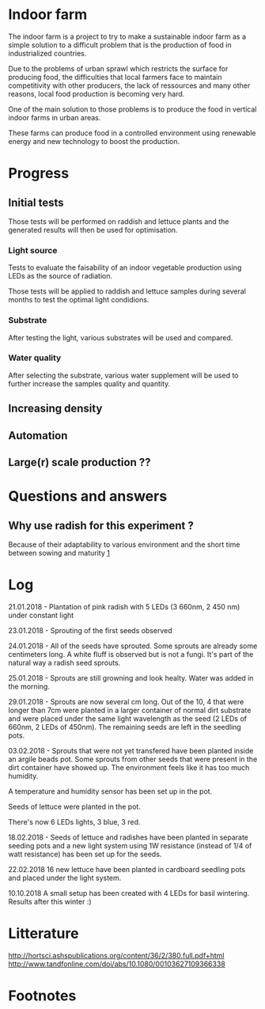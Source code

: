 # Indoor farm

The indoor farm is a project to try to make a sustainable indoor farm as a simple solution to a difficult problem that is the production of food in industrialized countries.

Due to the problems of urban sprawl which restricts the surface for producing food, the difficulties that local farmers face to maintain competitivity with other producers, the lack of ressources and many other reasons, local food production is becoming very hard.

One of the main solution to those problems is to produce the food in vertical indoor farms in urban areas.

These farms can produce food in a controlled environment using renewable energy and new technology to boost the production.



# Progress

## Initial tests

Those tests will be performed on raddish and lettuce plants and the generated results will then be used for optimisation.

### Light source
Tests to evaluate the faisability of an indoor vegetable production using LEDs as the source of radiation.

Those tests will be applied to raddish and lettuce samples during several months to test the optimal light condidions.

### Substrate
After testing the light, various substrates will be used and compared.

### Water quality
After selecting the substrate, various water supplement will be used to further increase the samples quality and quantity.


## Increasing density

## Automation

## Large(r) scale production ??


# Questions and answers
## Why use radish for this experiment ?

Because of their adaptability to various environment and the short time between sowing and maturity [1]


# Log

21.01.2018 - Plantation of pink radish with 5 LEDs (3 660nm, 2 450 nm) under constant light

23.01.2018 - Sprouting of the first seeds observed

24.01.2018 - All of the seeds have sprouted. Some sprouts are already some centimeters long. A white fluff is observed but is not a fungi. It's part of the natural way a radish seed sprouts.

25.01.2018 - Sprouts are still growning and look healty. Water was added in the morning.

29.01.2018 - Sprouts are now several cm long. Out of the 10, 4 that were longer than 7cm were planted in a larger container of normal dirt substrate and were placed under the same light wavelength as the seed (2 LEDs of 660nm, 2 LEDs of 450nm). The remaining seeds are left in the seedling pots.

03.02.2018 - Sprouts that were not yet transfered have been planted inside an argile beads pot. Some sprouts from other seeds that were present in the dirt container have showed up. The environment feels like it has too much humidity.

A temperature and humidity sensor has been set up in the pot.

Seeds of lettuce were planted in the pot.

There's now 6 LEDs lights, 3 blue, 3 red.


18.02.2018 - Seeds of lettuce and radishes have been planted in separate seeding pots and a new light system using 1W resistance (instead of 1/4 of watt resistance) has been set up for the seeds.  

22.02.2018
16 new lettuce have been planted in cardboard seedling pots and placed under the light system.

10.10.2018
A small setup has been created with 4 LEDs for basil wintering. Results after this winter :) 
# Litterature
http://hortsci.ashspublications.org/content/36/2/380.full.pdf+html
http://www.tandfonline.com/doi/abs/10.1080/00103627109366338

# Footnotes
[1]: https://www.dpi.nsw.gov.au/agriculture/horticulture/vegetables/commodity-growing-guides/radish-growing
